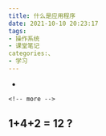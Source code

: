 ```yaml
---
title: 什么是应用程序
date: 2021-10-10 20:23:17
tags:
- 操作系统
- 课堂笔记
categories:、
- 学习
---
```


-

```
<!-- more -->
```

## 1+4+2 = 12 ?

